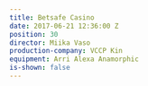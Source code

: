 ```yaml
---
title: Betsafe Casino
date: 2017-06-21 12:36:00 Z
position: 30
director: Miika Vaso
production-company: VCCP Kin
equipment: Arri Alexa Anamorphic
is-shown: false
---
```


